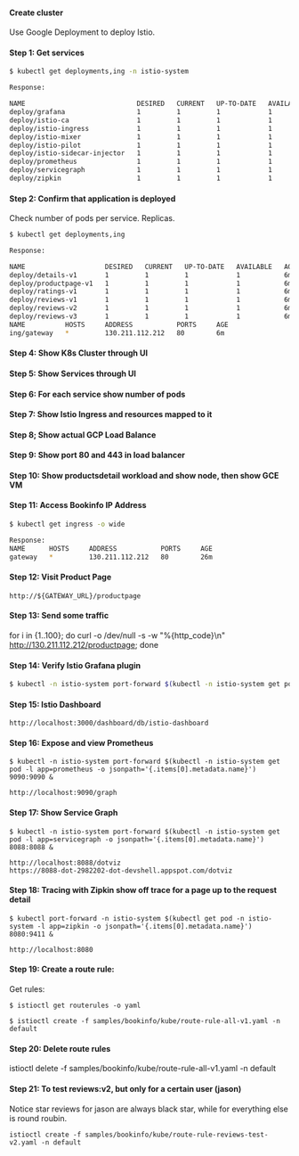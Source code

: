 #### Create cluster

Use Google Deployment to deploy Istio.

#### Step 1: Get services

```bash
$ kubectl get deployments,ing -n istio-system

Response:

NAME                            DESIRED   CURRENT   UP-TO-DATE   AVAILABLE   AGE
deploy/grafana                  1         1         1            1           5m
deploy/istio-ca                 1         1         1            1           5m
deploy/istio-ingress            1         1         1            1           5m
deploy/istio-mixer              1         1         1            1           5m
deploy/istio-pilot              1         1         1            1           5m
deploy/istio-sidecar-injector   1         1         1            1           5m
deploy/prometheus               1         1         1            1           5m
deploy/servicegraph             1         1         1            1           5m
deploy/zipkin                   1         1         1            1           5m
```

#### Step 2: Confirm that application is deployed

Check number of pods per service. Replicas.
```bash
$ kubectl get deployments,ing

Response:

NAME                    DESIRED   CURRENT   UP-TO-DATE   AVAILABLE   AGE
deploy/details-v1       1         1         1            1           6m
deploy/productpage-v1   1         1         1            1           6m
deploy/ratings-v1       1         1         1            1           6m
deploy/reviews-v1       1         1         1            1           6m
deploy/reviews-v2       1         1         1            1           6m
deploy/reviews-v3       1         1         1            1           6m
NAME          HOSTS     ADDRESS           PORTS     AGE
ing/gateway   *         130.211.112.212   80        6m
```

#### Step 4: Show K8s Cluster through UI

#### Step 5: Show Services through UI

#### Step 6: For each service show number of pods

#### Step 7: Show Istio Ingress and resources mapped to it

#### Step 8; Show actual GCP Load Balance

  #### Step 9: Show port 80 and 443 in load balancer

#### Step 10: Show productsdetail workload and show node, then show GCE VM

#### Step 11: Access Bookinfo IP Address

```bash
$ kubectl get ingress -o wide

Response:
NAME      HOSTS     ADDRESS           PORTS     AGE
gateway   *         130.211.112.212   80        26m
```

#### Step 12: Visit Product Page

```
http://${GATEWAY_URL}/productpage
```

#### Step 13: Send some traffic

for i in {1..100}; do curl -o /dev/null -s -w "%{http_code}\n" http://130.211.112.212/productpage; done


#### Step 14: Verify Istio Grafana plugin

```bash
$ kubectl -n istio-system port-forward $(kubectl -n istio-system get pod -l app=grafana -o jsonpath='{.items[0].metadata.name}') 3000:3000 &
```
#### Step 15: Istio Dashboard
```
http://localhost:3000/dashboard/db/istio-dashboard
```

#### Step 16: Expose and view Prometheus

```
$ kubectl -n istio-system port-forward $(kubectl -n istio-system get pod -l app=prometheus -o jsonpath='{.items[0].metadata.name}') 9090:9090 &

http://localhost:9090/graph
```

#### Step 17: Show Service Graph

```
$ kubectl -n istio-system port-forward $(kubectl -n istio-system get pod -l app=servicegraph -o jsonpath='{.items[0].metadata.name}') 8088:8088 &

http://localhost:8088/dotviz
https://8088-dot-2982202-dot-devshell.appspot.com/dotviz
```

#### Step 18: Tracing with Zipkin show off trace for a page up to the request detail

```
$ kubectl port-forward -n istio-system $(kubectl get pod -n istio-system -l app=zipkin -o jsonpath='{.items[0].metadata.name}') 8080:9411 &

http://localhost:8080
```

#### Step 19: Create a route rule:


Get rules:
```
$ istioctl get routerules -o yaml
```

```
$ istioctl create -f samples/bookinfo/kube/route-rule-all-v1.yaml -n default
```

#### Step 20: Delete route rules
istioctl delete -f samples/bookinfo/kube/route-rule-all-v1.yaml -n default

#### Step 21: To test reviews:v2, but only for a certain user (jason)

Notice star reviews for jason are always black star, while for everything else is round roubin.
```
istioctl create -f samples/bookinfo/kube/route-rule-reviews-test-v2.yaml -n default
```